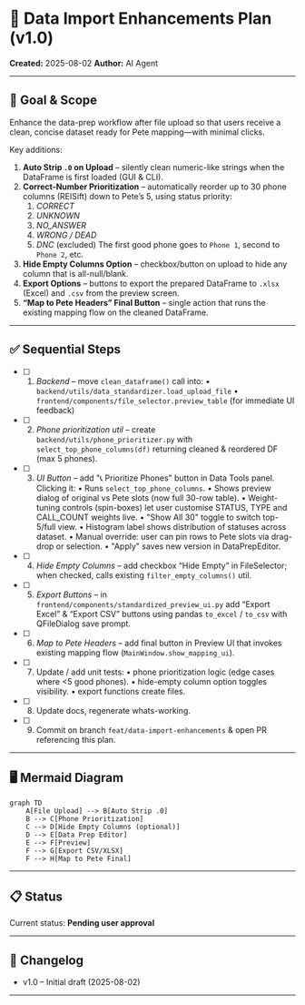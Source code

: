 # 🚀 Data Import Enhancements Plan (v1.0)

**Created:** 2025-08-02
**Author:** AI Agent

---

## 🎯 Goal & Scope

Enhance the data-prep workflow after file upload so that users receive a clean, concise dataset ready for Pete mapping—with minimal clicks.

Key additions:

1. **Auto Strip `.0` on Upload** – silently clean numeric-like strings when the DataFrame is first loaded (GUI & CLI).
2. **Correct-Number Prioritization** – automatically reorder up to 30 phone columns (REISift) down to Pete’s 5, using status priority:
   1. _CORRECT_
   2. _UNKNOWN_
   3. _NO_ANSWER_
   4. _WRONG / DEAD_
   5. _DNC_ (excluded)
      The first good phone goes to `Phone 1`, second to `Phone 2`, etc.
3. **Hide Empty Columns Option** – checkbox/button on upload to hide any column that is all-null/blank.
4. **Export Options** – buttons to export the prepared DataFrame to `.xlsx` (Excel) and `.csv` from the preview screen.
5. **“Map to Pete Headers” Final Button** – single action that runs the existing mapping flow on the cleaned DataFrame.

---

## ✅ Sequential Steps

- [ ] 1. _Backend_ – move `clean_dataframe()` call into:
     • `backend/utils/data_standardizer.load_upload_file`
     • `frontend/components/file_selector.preview_table` (for immediate UI feedback)
- [ ] 2. _Phone prioritization util_ – create `backend/utils/phone_prioritizer.py` with `select_top_phone_columns(df)` returning cleaned & reordered DF (max 5 phones).
- [ ] 3. _UI Button_ – add "📞 Prioritize Phones" button in Data Tools panel. Clicking it:
     • Runs `select_top_phone_columns`.
     • Shows preview dialog of original vs Pete slots (now full 30-row table).
     • Weight-tuning controls (spin-boxes) let user customise STATUS, TYPE and CALL_COUNT weights live.
     • "Show All 30" toggle to switch top-5/full view.
     • Histogram label shows distribution of statuses across dataset.
     • Manual override: user can pin rows to Pete slots via drag-drop or selection.
     • "Apply" saves new version in DataPrepEditor.
- [ ] 4. _Hide Empty Columns_ – add checkbox “Hide Empty” in FileSelector; when checked, calls existing `filter_empty_columns()` util.
- [ ] 5. _Export Buttons_ – in `frontend/components/standardized_preview_ui.py` add “Export Excel” & “Export CSV” buttons using pandas `to_excel` / `to_csv` with QFileDialog save prompt.
- [ ] 6. _Map to Pete Headers_ – add final button in Preview UI that invokes existing mapping flow (`MainWindow.show_mapping_ui`).
- [ ] 7. Update / add unit tests:
     • phone prioritization logic (edge cases where <5 good phones).
     • hide-empty column option toggles visibility.
     • export functions create files.
- [ ] 8. Update docs, regenerate whats-working.
- [ ] 9. Commit on branch `feat/data-import-enhancements` & open PR referencing this plan.

---

## 🖥️ Mermaid Diagram

```mermaid
graph TD
    A[File Upload] --> B[Auto Strip .0]
    B --> C[Phone Prioritization]
    C --> D[Hide Empty Columns (optional)]
    D --> E[Data Prep Editor]
    E --> F[Preview]
    F --> G[Export CSV/XLSX]
    F --> H[Map to Pete Final]
```

---

## 📋 Status

Current status: **Pending user approval**

---

## 📝 Changelog

- v1.0 – Initial draft (2025-08-02)

---
